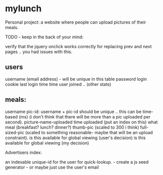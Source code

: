 mylunch
=======

Personal project: a website where people can upload pictures of their meals.

TODO - keep in the back of your mind:

verify that the jquery onclick works correctly for replacing prev and next pages .. 
you had issues with this.

users
-
username (email address) - will be unique in this table
password 
login cookie
last login time
time user joined
 ..
(other stats)


meals:
-
username
pic-id: username + pic-id should be unique .. this can be time-based (ms)
        (i don't think that there will be more than a pic uploaded per second).
picture-name-uploaded
time uploaded (put an index on this)
what meal (breakfast? lunch? dinner?)
thumb-pic (scaled to 300 i think)
full-sized-pic (scaled to something reasonable- maybe that will be an upload constraint).
is this available for global viewing (user's decision)
is this available for global viewing (my decision)



Advertisers index:


an indexable unique-id for the user for quick-lookup.
    - create a js seed generator
    - or maybe just use the user's email

